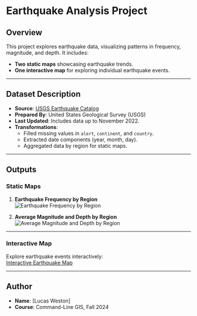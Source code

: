 
# Earthquake Analysis Project

## Overview
This project explores earthquake data, visualizing patterns in frequency, magnitude, and depth. It includes:
- **Two static maps** showcasing earthquake trends.
- **One interactive map** for exploring individual earthquake events.

---

## Dataset Description
- **Source**: [USGS Earthquake Catalog](https://earthquake.usgs.gov/earthquakes/search/)
- **Prepared By**: United States Geological Survey (USGS)
- **Last Updated**: Includes data up to November 2022.
- **Transformations**:
  - Filled missing values in `alert`, `continent`, and `country`.
  - Extracted date components (year, month, day).
  - Aggregated data by region for static maps.

---

## Outputs

### Static Maps
1. **Earthquake Frequency by Region**  
![Earthquake Frequency by Region](/content/earthquake_frequency_map_enhanced.png)

2. **Average Magnitude and Depth by Region**  
![Average Magnitude and Depth by Region](/content/average_magnitude_depth_map.png)

---

### Interactive Map
Explore earthquake events interactively:  
[Interactive Earthquake Map](/content/earthquake_interactive_map.html)

---

## Author
- **Name**: [Lucas Weston]
- **Course**: Command-Line GIS, Fall 2024
